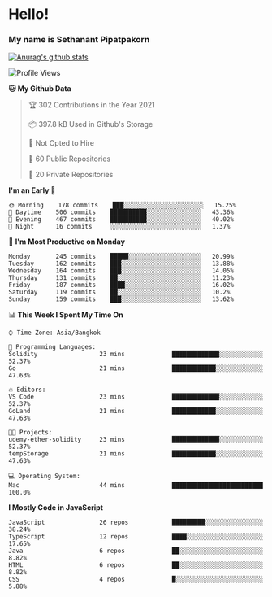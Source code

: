 # Hello!
### My name is Sethanant Pipatpakorn

[![Anurag's github stats](https://github-readme-stats.vercel.app/api?username=thetkpark&count_private=true&show_icons=true&theme=tokyonight)](https://github.com/anuraghazra/github-readme-stats)

<!--START_SECTION:waka-->
![Profile Views](http://img.shields.io/badge/Profile%20Views-2-blue)

**🐱 My Github Data** 

> 🏆 302 Contributions in the Year 2021
 > 
> 📦 397.8 kB Used in Github's Storage 
 > 
> 🚫 Not Opted to Hire
 > 
> 📜 60 Public Repositories 
 > 
> 🔑 20 Private Repositories  
 > 
**I'm an Early 🐤** 

```text
🌞 Morning    178 commits    ███░░░░░░░░░░░░░░░░░░░░░░   15.25% 
🌆 Daytime    506 commits    ██████████░░░░░░░░░░░░░░░   43.36% 
🌃 Evening    467 commits    ██████████░░░░░░░░░░░░░░░   40.02% 
🌙 Night      16 commits     ░░░░░░░░░░░░░░░░░░░░░░░░░   1.37%

```
📅 **I'm Most Productive on Monday** 

```text
Monday       245 commits    █████░░░░░░░░░░░░░░░░░░░░   20.99% 
Tuesday      162 commits    ███░░░░░░░░░░░░░░░░░░░░░░   13.88% 
Wednesday    164 commits    ███░░░░░░░░░░░░░░░░░░░░░░   14.05% 
Thursday     131 commits    ██░░░░░░░░░░░░░░░░░░░░░░░   11.23% 
Friday       187 commits    ████░░░░░░░░░░░░░░░░░░░░░   16.02% 
Saturday     119 commits    ██░░░░░░░░░░░░░░░░░░░░░░░   10.2% 
Sunday       159 commits    ███░░░░░░░░░░░░░░░░░░░░░░   13.62%

```


📊 **This Week I Spent My Time On** 

```text
⌚︎ Time Zone: Asia/Bangkok

💬 Programming Languages: 
Solidity                 23 mins             █████████████░░░░░░░░░░░░   52.37% 
Go                       21 mins             ████████████░░░░░░░░░░░░░   47.63%

🔥 Editors: 
VS Code                  23 mins             █████████████░░░░░░░░░░░░   52.37% 
GoLand                   21 mins             ████████████░░░░░░░░░░░░░   47.63%

🐱‍💻 Projects: 
udemy-ether-solidity     23 mins             █████████████░░░░░░░░░░░░   52.37% 
tempStorage              21 mins             ████████████░░░░░░░░░░░░░   47.63%

💻 Operating System: 
Mac                      44 mins             █████████████████████████   100.0%

```

**I Mostly Code in JavaScript** 

```text
JavaScript               26 repos            █████████░░░░░░░░░░░░░░░░   38.24% 
TypeScript               12 repos            ████░░░░░░░░░░░░░░░░░░░░░   17.65% 
Java                     6 repos             ██░░░░░░░░░░░░░░░░░░░░░░░   8.82% 
HTML                     6 repos             ██░░░░░░░░░░░░░░░░░░░░░░░   8.82% 
CSS                      4 repos             █░░░░░░░░░░░░░░░░░░░░░░░░   5.88%

```



<!--END_SECTION:waka-->
